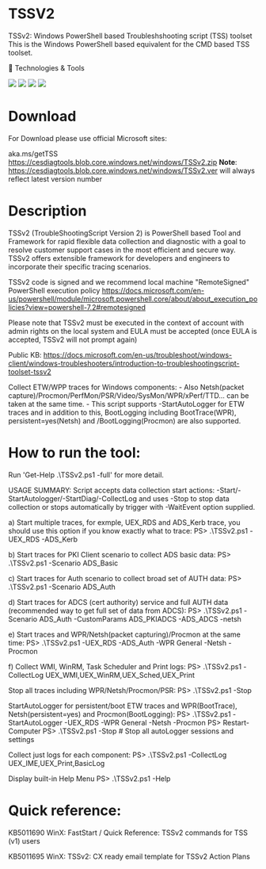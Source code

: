 # TSSV2
TSSv2: Windows PowerShell based Troubleshshooting script (TSS) toolset  This is the Windows PowerShell based equivalent for the CMD based TSS toolset.

🔧 Technologies & Tools
 
![](https://img.shields.io/badge/OS-Windows-informational?style=flat&logo=Microsoft&logoColor=white&color=2bbc8a) ![](https://img.shields.io/badge/Code-VisualStudioCode-informational?style=flat&logo=VisualStudioCode&logoColor=white&color=2bbc8a)  ![](https://img.shields.io/badge/Code-PowerShell-informational?style=flat&logo=PowerShell&logoColor=white&color=2bbc8a) ![](https://img.shields.io/badge/Cloud-MicrosoftAzure-informational?style=flat&logo=MicrosoftAzure&logoColor=white&color=2bbc8a) 

# Download
For Download please use official Microsoft sites: 

aka.ms/getTSS
https://cesdiagtools.blob.core.windows.net/windows/TSSv2.zip
**Note**: https://cesdiagtools.blob.core.windows.net/windows/TSSv2.ver will always reflect latest version number

# Description

TSSv2 (TroubleShootingScript Version 2) is PowerShell based Tool and Framework for rapid flexible data collection and diagnostic with a goal to resolve customer support cases in the most efficient and secure way. TSSv2 offers extensible framework for developers and engineers to incorporate their specific tracing scenarios. 

TSSv2 code is signed and we recommend local machine "RemoteSigned" PowerShell execution policy https://docs.microsoft.com/en-us/powershell/module/microsoft.powershell.core/about/about_execution_policies?view=powershell-7.2#remotesigned

Please note that TSSv2 must be executed in the context of account with admin rights on the local system and EULA must be accepted (once EULA is accepted, TSSv2 will not prompt again)

Public KB: https://docs.microsoft.com/en-us/troubleshoot/windows-client/windows-troubleshooters/introduction-to-troubleshootingscript-toolset-tssv2

Collect ETW/WPP traces for Windows components: 
                                              - Also Netsh(packet capture)/Procmon/PerfMon/PSR/Video/SysMon/WPR/xPerf/TTD... can be taken at the same time.
                                              - This script supports -StartAutoLogger for ETW traces and in addition to this, BootLogging including BootTrace(WPR), persistent=yes(Netsh) and /BootLogging(Procmon) are also supported.

# How to run the tool:

Run 'Get-Help .\TSSv2.ps1 -full' for more detail.

   USAGE SUMMARY:
   Script accepts data collection start actions: -Start/-StartAutologger/-StartDiag/-CollectLog 
   and uses -Stop to stop data collection or stops automatically by trigger with -WaitEvent option supplied.

   a) Start multiple traces, for exmple, UEX_RDS and ADS_Kerb trace, you should use this option if you know exactly what to trace:
      PS> .\TSSv2.ps1 -UEX_RDS -ADS_Kerb

   b) Start traces for PKI Client scenario to collect ADS basic data:
      PS> .\TSSv2.ps1 -Scenario ADS_Basic

   c) Start traces for Auth scenario to collect broad set of AUTH data:
      PS> .\TSSv2.ps1 -Scenario ADS_Auth

   d) Start traces for ADCS (cert authority) service and full AUTH data (recommended way to get full set of data from ADCS):
      PS> .\TSSv2.ps1 -Scenario ADS_Auth -CustomParams ADS_PKIADCS -ADS_ADCS -netsh

   e) Start traces and WPR/Netsh(packet capturing)/Procmon at the same time:
      PS> .\TSSv2.ps1 -UEX_RDS -ADS_Auth -WPR General -Netsh -Procmon

   f) Collect WMI, WinRM, Task Scheduler and Print logs:
      PS> .\TSSv2.ps1 -CollectLog UEX_WMI,UEX_WinRM,UEX_Sched,UEX_Print

   Stop all traces including WPR/Netsh/Procmon/PSR:
      PS> .\TSSv2.ps1 -Stop

   StartAutoLogger for persistent/boot ETW traces and WPR(BootTrace), Netsh(persistent=yes) and Procmon(BootLogging):
      PS> .\TSSv2.ps1 -StartAutoLogger -UEX_RDS -WPR General -Netsh -Procmon
      PS> Restart-Computer
      PS> .\TSSv2.ps1 -Stop  # Stop all autoLogger sessions and settings

   Collect just logs for each component:
      PS> .\TSSv2.ps1 -CollectLog UEX_IME,UEX_Print,BasicLog

   Display built-in Help Menu
      PS> .\TSSv2.ps1 -Help

# Quick reference:

KB5011690 WinX: FastStart / Quick Reference: TSSv2 commands for TSS (v1) users

KB5011695 WinX: TSSv2: CX ready email template for TSSv2 Action Plans

